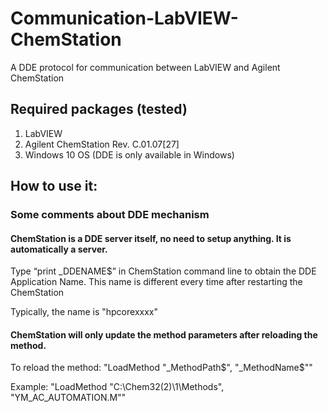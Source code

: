 # Communication-LabVIEW-ChemStation
A DDE protocol for communication between LabVIEW and Agilent ChemStation

## Required packages (tested)
1. LabVIEW
2. Agilent ChemStation Rev. C.01.07[27]
3. Windows 10 OS (DDE is only available in Windows)

## How to use it:
### Some comments about DDE mechanism
#### ChemStation is a DDE server itself, no need to setup anything. It is automatically a server.

Type “print _DDENAME$” in ChemStation command line to obtain the DDE Application Name. This name is different every time after restarting the ChemStation

Typically, the name is "hpcorexxxx"

#### ChemStation will only update the method parameters after reloading the method. 
To reload the method: "LoadMethod "_MethodPath$", "_MethodName$""

Example: "LoadMethod "C:\Chem32(2)\1\Methods\", "YM_AC_AUTOMATION.M""



